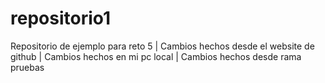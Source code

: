 # repositorio1
Repositorio de ejemplo para reto 5
| Cambios hechos desde el website de github
| Cambios hechos en mi pc local
| Cambios hechos desde rama pruebas
